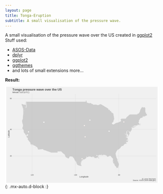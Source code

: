 ```yaml
---
layout: page
title: Tonga-Eruption
subtitle: A small visualisation of the pressure wave.
---
```


A small visualisation of the pressure wave over the US created in [ggplot2](https://ggplot2.tidyverse.org/)
Stuff used:
  * [ASOS-Data](https://www.ncei.noaa.gov/products/land-based-station/automated-surface-weather-observing-systems) 
  * [dplyr](https://dplyr.tidyverse.org/)
  * [ggplot2](https://ggplot2.tidyverse.org/)
  * [ggthemes](https://yutannihilation.github.io/allYourFigureAreBelongToUs/ggthemes/)
  * and lots of small extensions more...  

**Result:**
  
![Result:](/assets/img/tonga.gif){: .mx-auto.d-block :}
